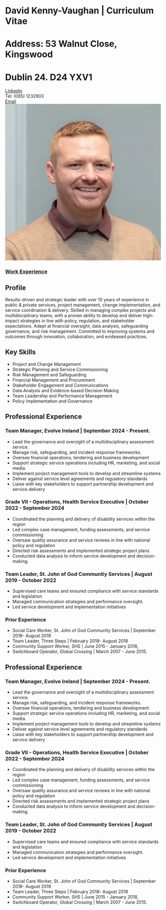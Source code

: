 <!DOCTYPE html>
<html>
	<head>
	<link rel="stylesheet" type="text/css" href="stylesheet/style.css"/>
	</head>
		<h1><span>David Kenny-Vaughan | Curriculum Vitae </span></h1>
		<h1>Address: 53 Walnut Close, Kingswood</h1>
		<h1> Dublin 24. D24 YXV1</h1>
			<div class="container">
				<div class="firstLine"><a href= https://www.linkedin.com/in/davidkennyvaughan >Linkedin</a>
			</div>
			<div class="secondLine">Tel: (085) 1232903</div>
			<div class= "thirdLine"><a href= mailto:davidkennyvaughan@gmail.com>Email</a></div>
			<div class="image"><img src="Me.jpeg"(min-width: 650px) alt="David Kenny-Vaughan"></div>
			</div>
	<body>
		<h3 class="links"> <a href="experience.html">Work Experience</a></h3>
			<div>
		<div>
			<h2> Profile</h2>
				<p> Results-driven and strategic leader with over 10 years of experience in public & private
					services, project management, change implementation, and service coordination & delivery. Skilled
					in managing complex projects and multidisciplinary teams, with a proven ability to develop and
					deliver high-impact strategies in line with policy, regulation, and stakeholder expectations. Adept at
					financial oversight, data analysis, safeguarding governance, and risk management. Committed to
					improving systems and outcomes through innovation, collaboration, and evideased practices. </p>
		</div>
			</div>
		<div class="lists">
		<h2>Key Skills</h2>
		<ul>
			<li> Project and Change Management </li>
			<li> Strategic Planning and Service Commissioning </li>
			<li> Risk Management and Safeguarding </li>
			<li> Financial Management and Procurement </li>
			<li> Stakeholder Engagement and Communications </li>
			<li> Data Analysis and Evidence-based Decision Making </li>
			<li> Team Leadership and Performance Management </li>
			<li> Policy Implementation and Governance </li>
		</ul>

<h2> Professional Experience </h2>
		<h3> Team Manager, Evolve Ireland | September 2024 - Present. </h3>
		<ul>
			<li> Lead the governance and oversight of a multidisciplinary assessment service. </li>
			<li>  Manage risk, safeguarding, and incident response frameworks. </li>
			<li> Oversee financial operations, tendering and business development </li>
			<li> Support strategic service operations including HR, marketing, and social media.</li>
			<li> Implement porject management tools to develop and streamline systems </li>
			<li> Deliver against service level agreements and regulatory standards </li>
			<li> Liaise with key stakeholders to support partnership development and service delivery </ul>
		</ul>
    <h3> Grade VII - Operations, Health Service Executive | October 2022 - September 2024 </h3>
							<ul>
							<li> Coordinated the planning and delivery of disability services within the region </li>
							<li> Led complex case management, funding assessments, and service commissioning </li>
							<li> Oversaw quality assurance and service reviews in line with national policy and regulation </li>
							<li> Directed risk assessments and implemented strategic project plans </li>
							<li> Conducted data analysis to inform service development and decision-making. </li>
							</ul>
							<h3> Team Leader, St. John of God Community Services | August 2019 - October 2022 </h3>
							<ul>
							<li> Supervised care teams and ensured compliance with service standards and legislation </li>
							<li> Managed communication strategies and performance oversight.</li>
							<li> Led service development and implementation initiatives </li>
							</ul>
							<h3> Prior Experience </h3>
							<ul>
								<li> Social Care Worker, St. John of God Community Services | September 2018- August 2019 </li>
								<li> Team Leader, Three Steps | February 2018- August 2018 </li>
								<li> Community Support Worker, SHS | June 2015 - January 2018, </li>
								<li> Switchboard Operator, Global Crossing | March 2007 - June 2015.</li>
							</ul>
		</body>
</html>


<h2> Professional Experience </h2>
		<h3> Team Manager, Evolve Ireland | September 2024 - Present. </h3>
			<ul>
				<li> Lead the governance and oversight of a multidisciplinary assessment service. </li>
				<li>  Manage risk, safeguarding, and incident response frameworks. </li>
				<li> Oversee financial operations, tendering and business development </li>
				<li> Support strategic service operations including HR, marketing, and social media.</li>
				<li> Implement porject management tools to develop and streamline systems </li>
				<li> Deliver against service level agreements and regulatory standards </li>
				<li> Liaise with key stakeholders to support partnership development and service delivery </ul>
			</ul>
	<h3> Grade VII - Operations, Health Service Executive | October 2022 - September 2024 </h3>
			<ul>
					<li> Coordinated the planning and delivery of disability services within the region </li>
					<li> Led complex case management, funding assessments, and service commissioning </li>
					<li> Oversaw quality assurance and service reviews in line with national policy and regulation </li>
					<li> Directed risk assessments and implemented strategic project plans </li>
					<li> Conducted data analysis to inform service development and decision-making. </li>
			</ul>
	<h3> Team Leader, St. John of God Community Services | August 2019 - October 2022 </h3>
			<ul>
					<li> Supervised care teams and ensured compliance with service standards and legislation </li>
					<li> Managed communication strategies and performance oversight.</li>
					<li> Led service development and implementation initiatives </li>
			</ul>
<h3> Prior Experience </h3>
			<ul>
					<li> Social Care Worker, St. John of God Community Services | September 2018- August 2019 </li>
					<li> Team Leader, Three Steps | February 2018- August 2018 </li>
					<li> Community Support Worker, SHS | June 2015 - January 2018, </li>
					<li> Switchboard Operator, Global Crossing | March 2007 - June 2015.</li>
			</ul>					
	</body>
</html>



